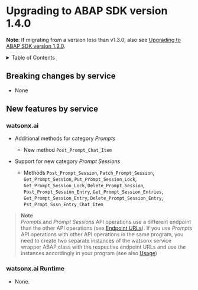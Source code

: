 # Upgrading to ABAP SDK version 1.4.0

**Note**: If migrating from a version less than v1.3.0, also see
[Upgrading to ABAP SDK version 1.3.0](https://github.com/IBM/abap-sdk-nwas-x/blob/1.3.0/MIGRATION-V1.3.0.md).

<details>
  <summary>Table of Contents</summary>

- [Breaking changes by service](#breaking-changes-by-service)
- [New features by service](#new-features-by-service)
  - [watsonx.ai](#watsonxai)
  - [watsonx.ai Runtime](#watsonxai-runtime)

</details>

## Breaking changes by service

- None

## New features by service

### watsonx.ai

- Additional methods for category *Prompts*
  - New method `Post_Prompt_Chat_Item`

- Support for new category *Prompt Sessions*
   - Methods `Post_Prompt_Session`, `Patch_Prompt_Session`,
    `Get_Prompt_Session`, `Put_Prompt_Session_Lock`,
    `Get_Prompt_Session_Lock`, `Delete_Prompt_Session`,
    `Post_Prompt_Session_Entry`, `Get_Prompt_Session_Entries`,
    `Get_Prompt_Session_Entry`, `Delete_Prompt_Session_Entry`,
    `Pst_Prmpt_Sssn_Entry_Chat_Item`

> **Note**  
> *Prompts* and *Prompt Sessions* API operations use a different
> endpoint than the other API operations (see [Endpoint
> URLs](https://cloud.ibm.com/apidocs/watsonx-ai#endpoint-url)).  If
> you use *Prompts* API operations with other API operations in the
> same program, you need to create two separate instances of the
> watsonx service wrapper ABAP class with the respective endpoint URLs
> and use the instances accordingly in your program (see also
> [Usage](README.md#usage))

### watsonx.ai Runtime

- None.

